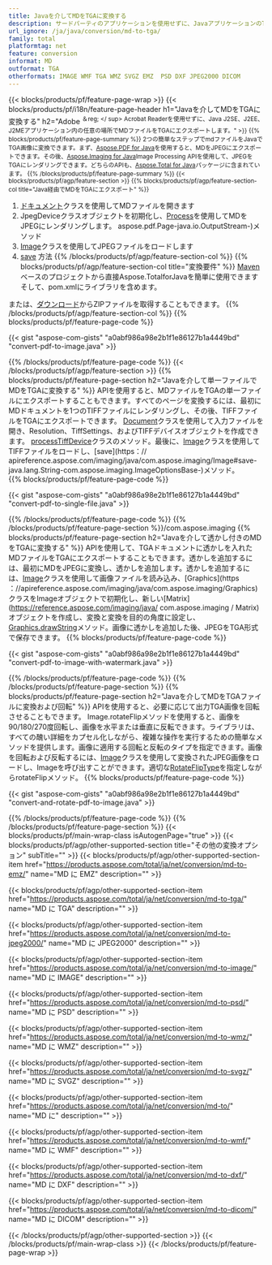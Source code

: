 ```yaml
---
title: Javaを介してMDをTGAに変換する
description: サードパーティのアプリケーションを使用せずに、JavaアプリケーションのTGAにMDファイルをエクスポートします
url_ignore: /ja/java/conversion/md-to-tga/
family: total
platformtag: net
feature: conversion
informat: MD
outformat: TGA
otherformats: IMAGE WMF TGA WMZ SVGZ EMZ  PSD DXF JPEG2000 DICOM
---
```

{{< blocks/products/pf/feature-page-wrap >}}
{{< blocks/products/pf/i18n/feature-page-header h1="Javaを介してMDをTGAに変換する" h2="Adobe <sup>＆reg; </ sup> Acrobat Readerを使用せずに、Java J2SE、J2EE、J2MEアプリケーション内の任意の場所でMDファイルをTGAにエクスポートします。" >}}
{{% blocks/products/pf/feature-page-summary %}}
2つの簡単なステップでmdファイルをJavaでTGA画像に変換できます。まず、[Aspose.PDF for Java](https://products.aspose.com/pdf/java/)を使用すると、MDをJPEGにエクスポートできます。その後、[Aspose.Imaging for Java](https://products.aspose.com/imaging/java/)Image Processing APIを使用して、JPEGをTGAにレンダリングできます。どちらのAPIも、[Aspose.Total for Java](https://products.aspose.com/total/java/)パッケージに含まれています。
{{% /blocks/products/pf/feature-page-summary  %}}
{{< blocks/products/pf/agp/feature-section >}}
{{% blocks/products/pf/agp/feature-section-col title="Java経由でMDをTGAにエクスポート" %}}
1. [ドキュメント](https://reference.aspose.com/pdf/java/com.aspose.pdf/Document)クラスを使用してMDファイルを開きます
2. JpegDeviceクラスオブジェクトを初期化し、[Process](https://reference.aspose.com/pdf/java/com.aspose.pdf.devices/JpegDevice#process-com)を使用してMDをJPEGにレンダリングします。 aspose.pdf.Page-java.io.OutputStream-)メソッド
3. [Image](https://reference.aspose.com/imaging/java/com.aspose.imaging/Image)クラスを使用してJPEGファイルをロードします
4. [save](https://reference.aspose.com/imaging/java/com.aspose.imaging/Image#save-java.lang.String-com.aspose.imaging.ImageOptionsBaseを使用してドキュメントをTGA形式で保存します-) 方法
{{% /blocks/products/pf/agp/feature-section-col %}}
{{% blocks/products/pf/agp/feature-section-col title="変換要件" %}}
[Maven](https://repository.aspose.com/webapp/#/artifacts/browse/tree/General/repo/com/aspose/aspose-total)ベースのプロジェクトから直接Aspose.TotalforJavaを簡単に使用できますそして、pom.xmlにライブラリを含めます。

または、[ダウンロード](https://downloads.aspose.com/total/java)からZIPファイルを取得することもできます。
{{% /blocks/products/pf/agp/feature-section-col %}}
{{% blocks/products/pf/feature-page-code %}}

{{< gist "aspose-com-gists" "a0abf986a98e2b1f1e86127b1a4449bd" "convert-pdf-to-image.java" >}}


{{% /blocks/products/pf/feature-page-code %}}
{{< /blocks/products/pf/agp/feature-section >}}
{{% blocks/products/pf/feature-page-section  h2="Javaを介して単一ファイルでMDをTGAに変換する" %}}
APIを使用すると、MDファイルをTGAの単一ファイルにエクスポートすることもできます。すべてのページを変換するには、最初にMDドキュメントを1つのTIFFファイルにレンダリングし、その後、TIFFファイルをTGAにエクスポートできます。 [Document](https://reference.aspose.com/pdf/java/com.aspose.pdf/Document)クラスを使用して入力ファイルを開き、Resolution、TiffSettings、およびTIFFデバイスオブジェクトを作成できます。 [process](https://reference.aspose.com/pdf/java/com.aspose.pdf.devices/TiffDevice#process-com.aspose.pdf.IDocument-int-int-を使用して単一のTIFF画像を取得できますjava.io.OutputStream-)[TiffDevice](https://reference.aspose.com/pdf/java/com.aspose.pdf.devices/TiffDevice)クラスのメソッド。最後に、[Image](https://reference.aspose.com/imaging/java/com.aspose.imaging/Image)クラスを使用してTIFFファイルをロードし、[save](https：// apireference.aspose.com/imaging/java/com.aspose.imaging/Image#save-java.lang.String-com.aspose.imaging.ImageOptionsBase-)メソッド。  
{{% blocks/products/pf/feature-page-code %}}

{{< gist "aspose-com-gists" "a0abf986a98e2b1f1e86127b1a4449bd" "convert-pdf-to-single-file.java" >}}

{{% /blocks/products/pf/feature-page-code  %}}
{{% /blocks/products/pf/feature-page-section %}}/com.aspose.imaging
{{% blocks/products/pf/feature-page-section  h2="Javaを介して透かし付きのMDをTGAに変換する" %}}
APIを使用して、TGAドキュメントに透かしを入れたMDファイルをTGAにエクスポートすることもできます。透かしを追加するには、最初にMDをJPEGに変換し、透かしを追加します。透かしを追加するには、[Image](https://reference.aspose.com/imaging/java/com.aspose.imaging/Image)クラスを使用して画像ファイルを読み込み、[Graphics](https ：//apireference.aspose.com/imaging/java/com.aspose.imaging/Graphics)クラスをImageオブジェクトで初期化し、新しい[Matrix](https://reference.aspose.com/imaging/java/ com.aspose.imaging / Matrix)オブジェクトを作成し、変換と変換を目的の角度に設定し、[Graphics.drawString](https://reference.aspose.com/imaging/java/com.aspose.imaging/Graphics#drawString-java.lang.String-com.aspose.imaging.Font-com.aspose.imaging.Brush-float-float-)メソッド。画像に透かしを追加した後、JPEGをTGA形式で保存できます。 
{{% blocks/products/pf/feature-page-code %}}

{{< gist "aspose-com-gists" "a0abf986a98e2b1f1e86127b1a4449bd" "convert-pdf-to-image-with-watermark.java" >}}

{{% /blocks/products/pf/feature-page-code  %}}
{{% /blocks/products/pf/feature-page-section %}}
{{% blocks/products/pf/feature-page-section  h2="Javaを介してMDをTGAファイルに変換および回転" %}}
APIを使用すると、必要に応じて出力TGA画像を回転させることもできます。 Image.rotateFlipメソッドを使用すると、画像を90/180/270度回転し、画像を水平または垂直に反転できます。ライブラリは、すべての醜い詳細をカプセル化しながら、複雑な操作を実行するための簡単なメソッドを提供します。画像に適用する回転と反転のタイプを指定できます。画像を回転および反転するには、[Image](https://reference.aspose.com/imaging/java/com.aspose.imaging/Image)クラスを使用して変換されたJPEG画像をロードし、Imageを呼び出すことができます。適切な[RotateFlipType](https://reference.aspose.com/imaging/java/com.aspose.imaging/RotateFlipType)を指定しながらrotateFlipメソッド。 
{{% blocks/products/pf/feature-page-code %}}

{{< gist "aspose-com-gists" "a0abf986a98e2b1f1e86127b1a4449bd" "convert-and-rotate-pdf-to-image.java" >}}

{{% /blocks/products/pf/feature-page-code  %}}
{{% /blocks/products/pf/feature-page-section %}}
{{< blocks/products/pf/main-wrap-class isAutogenPage="true" >}}
{{< blocks/products/pf/agp/other-supported-section title="その他の変換オプション" subTitle="" >}}
{{< blocks/products/pf/agp/other-supported-section-item href="https://products.aspose.com/total/ja/net/conversion/md-to-emz/" name="MD に EMZ" description="" >}}

{{< blocks/products/pf/agp/other-supported-section-item href="https://products.aspose.com/total/ja/net/conversion/md-to-tga/" name="MD に TGA" description="" >}}

{{< blocks/products/pf/agp/other-supported-section-item href="https://products.aspose.com/total/ja/net/conversion/md-to-jpeg2000/" name="MD に JPEG2000" description="" >}}

{{< blocks/products/pf/agp/other-supported-section-item href="https://products.aspose.com/total/ja/net/conversion/md-to-image/" name="MD に IMAGE" description="" >}}

{{< blocks/products/pf/agp/other-supported-section-item href="https://products.aspose.com/total/ja/net/conversion/md-to-psd/" name="MD に PSD" description="" >}}

{{< blocks/products/pf/agp/other-supported-section-item href="https://products.aspose.com/total/ja/net/conversion/md-to-wmz/" name="MD に WMZ" description="" >}}

{{< blocks/products/pf/agp/other-supported-section-item href="https://products.aspose.com/total/ja/net/conversion/md-to-svgz/" name="MD に SVGZ" description="" >}}

{{< blocks/products/pf/agp/other-supported-section-item href="https://products.aspose.com/total/ja/net/conversion/md-to/" name="MD に" description="" >}}

{{< blocks/products/pf/agp/other-supported-section-item href="https://products.aspose.com/total/ja/net/conversion/md-to-wmf/" name="MD に WMF" description="" >}}

{{< blocks/products/pf/agp/other-supported-section-item href="https://products.aspose.com/total/ja/net/conversion/md-to-dxf/" name="MD に DXF" description="" >}}

{{< blocks/products/pf/agp/other-supported-section-item href="https://products.aspose.com/total/ja/net/conversion/md-to-dicom/" name="MD に DICOM" description="" >}}


{{< /blocks/products/pf/agp/other-supported-section >}}
{{< /blocks/products/pf/main-wrap-class >}}
{{< /blocks/products/pf/feature-page-wrap >}}